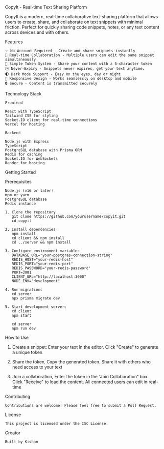 CopyIt - Real-time Text Sharing Platform


CopyIt is a modern, real-time collaborative text-sharing platform that allows users to create, share, and collaborate on text snippets with minimal friction. Perfect for quickly sharing code snippets, notes, or any text content across devices and with others.


Features

    ✨ No Account Required - Create and share snippets instantly
    🔄 Real-time Collaboration - Multiple users can edit the same snippet simultaneously
    🔑 Simple Token System - Share your content with a 5-character token
    🕒 Never-Expiry - Snippets never expires, get your text anytime.
    🌓 Dark Mode Support - Easy on the eyes, day or night
    📱 Responsive Design - Works seamlessly on desktop and mobile
    🔒 Secure - Content is transmitted securely

Technology Stack

    Frontend

    React with TypeScript
    Tailwind CSS for styling
    Socket.IO client for real-time connections
    Vercel for hosting

    Backend

    Node.js with Express
    TypeScript
    PostgreSQL database with Prisma ORM
    Redis for caching
    Socket.IO for WebSockets
    Render for hosting

Getting Started

Prerequisites

    Node.js (v16 or later)
    npm or yarn
    PostgreSQL database
    Redis instance

    1. Clone the repository
       git clone https://github.com/yourusername/copyit.git
       cd copyit

    2. Install dependencies
       npm install
       cd client && npm install
       cd ../server && npm install
    
    3. Configure environment variables
       DATABASE_URL="your-postgres-connection-string"
       REDIS_HOST="your-redis-host"
       REDIS_PORT="your-redis-port"
       REDIS_PASSWORD="your-redis-password"
       PORT=3001
       CLIENT_URL="http://localhost:3000"
       NODE_ENV="development"

    4. Run migrations
       cd server
       npx prisma migrate dev

    5. Start development servers
       cd client
       npm start

       cd server
       npm run dev

How to Use

1. Create a snippet:
       Enter your text in the editor.
       Click "Create" to generate a unique token.

2. Share the token,
       Copy the generated token.
       Share it with others who need access to your text

3. Join a collaboration,
       Enter the token in the "Join Collaboration" box.
       Click "Receive" to load the content.
       All connected users can edit in real-time

Contributing

    Contributions are welcome! Please feel free to submit a Pull Request.

License

    This project is licensed under the ISC License.

Creator

    Built by Kishan

